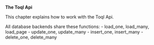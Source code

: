 **The Toql Api**

This chapter explains how to work with the Toql Api. 




All database backends share these functions:
    - load_one, load_many, load_page
    - update_one, update_many
    - insert_one, insert_many
    - delete_one, delete_many






